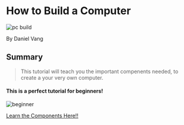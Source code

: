 # How to Build a Computer

![pc build](https://images.unsplash.com/photo-1605826832916-d0ea9d6fe71e?ixid=MXwxMjA3fDB8MHxwaG90by1wYWdlfHx8fGVufDB8fHw%3D&ixlib=rb-1.2.1&auto=format&fit=crop&w=1490&q=80)

By Daniel Vang

## Summary
> This tutorial will teach you the important compenents needed, to create a your very own computer.

#### This is a perfect tutorial for beginners!

![beginner](https://images.unsplash.com/photo-1576936422505-18d321d54d40?ixid=MXwxMjA3fDB8MHxwaG90by1wYWdlfHx8fGVufDB8fHw%3D&ixlib=rb-1.2.1&auto=format&fit=crop&w=1350&q=80)

[Learn the Components Here!!](Components.md)

